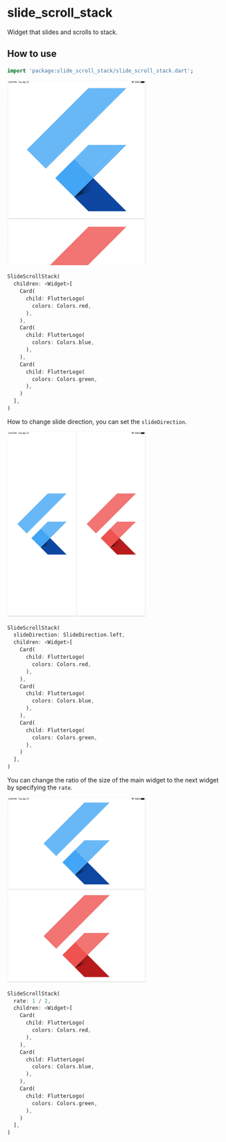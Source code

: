 # slide_scroll_stack

Widget that slides and scrolls to stack.

## How to use

```dart
import 'package:slide_scroll_stack/slide_scroll_stack.dart';
```

<p>
<img src="https://github.com/you0518/slide_scroll_stack/blob/master/screenshots/standard.jpg?raw=true" width="320" />
</p>

```dart
SlideScrollStack(
  children: <Widget>[
    Card(
      child: FlutterLogo(
        colors: Colors.red,
      ),
    ),
    Card(
      child: FlutterLogo(
        colors: Colors.blue,
      ),
    ),
    Card(
      child: FlutterLogo(
        colors: Colors.green,
      ),
    )
  ],
)
```

How to change slide direction, you can set the `slideDirection`.

<p>
<img src="https://github.com/you0518/slide_scroll_stack/blob/master/screenshots/left.jpg?raw=true" width="320" />
</p>

```dart
SlideScrollStack(
  slideDirection: SlideDirection.left,
  children: <Widget>[
    Card(
      child: FlutterLogo(
        colors: Colors.red,
      ),
    ),
    Card(
      child: FlutterLogo(
        colors: Colors.blue,
      ),
    ),
    Card(
      child: FlutterLogo(
        colors: Colors.green,
      ),
    )
  ],
)
```

You can change the ratio of the size of the main widget to the next widget by specifying the `rate`.

<p>
<img src="https://github.com/you0518/slide_scroll_stack/blob/master/screenshots/rate.jpg?raw=true" width="320" />
</p>

```dart
SlideScrollStack(
  rate: 1 / 2,
  children: <Widget>[
    Card(
      child: FlutterLogo(
        colors: Colors.red,
      ),
    ),
    Card(
      child: FlutterLogo(
        colors: Colors.blue,
      ),
    ),
    Card(
      child: FlutterLogo(
        colors: Colors.green,
      ),
    )
  ],
)
```
